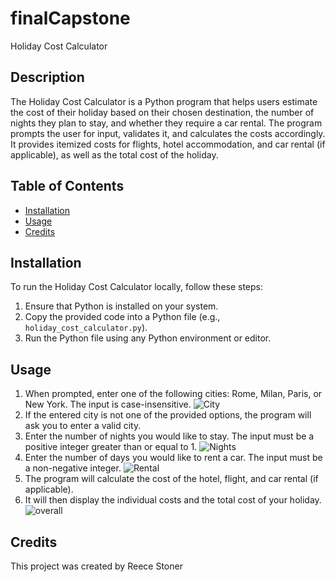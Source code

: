 # finalCapstone

Holiday Cost Calculator

## Description

The Holiday Cost Calculator is a Python program that helps users estimate the cost of their holiday based on their chosen destination, the number of nights they plan to stay, and whether they require a car rental. The program prompts the user for input, validates it, and calculates the costs accordingly. It provides itemized costs for flights, hotel accommodation, and car rental (if applicable), as well as the total cost of the holiday.

## Table of Contents

- [Installation](#installation)
- [Usage](#usage)
- [Credits](#credits)

## Installation

To run the Holiday Cost Calculator locally, follow these steps:

1. Ensure that Python is installed on your system.
2. Copy the provided code into a Python file (e.g., `holiday_cost_calculator.py`).
3. Run the Python file using any Python environment or editor.

## Usage

1. When prompted, enter one of the following cities: Rome, Milan, Paris, or New York. The input is case-insensitive. ![City](https://drive.google.com/file/d/1nB8rplhD0LM6B1GHzmOkNV93t7DQ2FXU/view?usp=drive_link)
2. If the entered city is not one of the provided options, the program will ask you to enter a valid city.
3. Enter the number of nights you would like to stay. The input must be a positive integer greater than or equal to 1. ![Nights](https://www.dropbox.com/s/qkquzjyo09ulp1e/Nights.png?dl=0)
4. Enter the number of days you would like to rent a car. The input must be a non-negative integer. ![Rental](https://www.dropbox.com/s/0olkyllepmm0rk3/Rental.png?dl=0)
5. The program will calculate the cost of the hotel, flight, and car rental (if applicable).
6. It will then display the individual costs and the total cost of your holiday. ![overall](https://www.dropbox.com/s/p58u7tn4izv2g6q/Overall.png?dl=0)


## Credits

This project was created by Reece Stoner

